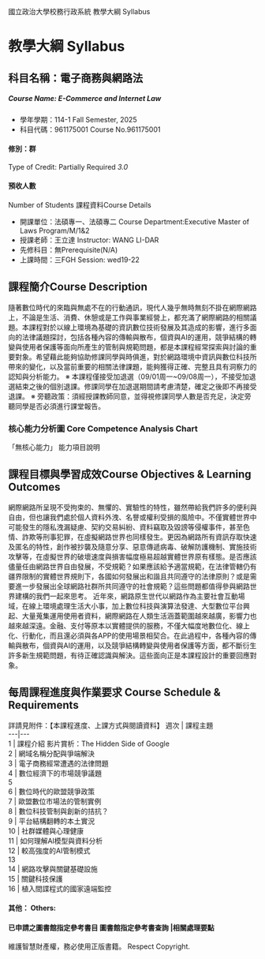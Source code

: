 國立政治大學校務行政系統 教學大綱 Syllabus
# 教學大綱 Syllabus
##  科目名稱：電子商務與網路法
#####  Course Name: E-Commerce and Internet Law
  * 學年學期：114-1 Fall Semester, 2025 
  * 科目代碼：961175001 Course No.961175001
#### 修別：群
Type of Credit: Partially Required 
_3.0_
#### 預收人數
Number of Students
課程資料Course Details
  * 開課單位：法碩專一、法碩專二 Course Department:Executive Master of Laws Program/M/1&2 
  * 授課老師：王立達 Instructor: WANG LI-DAR 
  * 先修科目：無Prerequisite(N/A)
  * 上課時間：三FGH Session: wed19-22
##  課程簡介Course Description
隨著數位時代的來臨與無處不在的行動通訊，現代人幾乎無時無刻不掛在網際網路上，不論是生活、消費、休憩或是工作與事業經營上，都充滿了網際網路的相關議題。本課程對於以線上環境為基礎的資訊數位技術發展及其造成的影響，進行多面向的法律議題探討，包括各種內容的傳輸與散布，個資與AI的運用，競爭結構的轉變與使用者保護等面向所產生的管制與規範問題，都是本課程經常探索與討論的重要對象。希望藉此能夠協助修課同學與時俱進，對於網路環境中資訊與數位科技所帶來的變化，以及當前重要的相關法律課題，能夠獲得正確、完整且具有洞察力的認知與分析能力。
※ 本課程僅接受加退選（09/01周一~09/08周一），不接受加退選結束之後的個別退課。修課同學在加退選期間請考慮清楚，確定之後即不再接受退課。
※ 旁聽政策：須經授課教師同意，並得視修課同學人數是否充足，決定旁聽同學是否必須進行課堂報告。
###  核心能力分析圖 Core Competence Analysis Chart
「無核心能力」 
能力項目說明
##  課程目標與學習成效Course Objectives & Learning Outcomes 
網際網路所呈現不受拘束的、無懼的、實驗性的特性，雖然帶給我們許多的便利與自由，但也讓我們處於個人資料外洩、名譽或權利受損的風險中。不僅實體世界中可能發生的隱私洩漏疑慮、契約交易糾紛、資料竊取及毀謗等侵權事件，甚至色情、詐欺等刑事犯罪，在虛擬網路世界也同樣發生。更因為網路所有資訊存取快速及匿名的特性，創作被抄襲及隨意分享、惡意傳遞病毒、破解防護機制、實施技術攻擊等，在虛擬世界的破壞速度與損害幅度極易超越實體世界原有樣態。是否應該儘量任由網路世界自由發展，不受規範？如果應該給予適當規範，在法律管轄仍有疆界限制的實體世界規則下，各國如何發展出和諧且共同遵守的法律原則？或是需要進一步發展出全球網路社群所共同遵守的社會規範？這些問題都值得參與網路世界建構的我們一起來思考。
近年來，網路原生世代以網路作為主要社會互動場域，在線上環境處理生活大小事，加上數位科技與演算法發達、大型數位平台興起、大量蒐集運用使用者資料，網際網路在人類生活涵蓋範圍越來越廣，影響力也越來越深遠。金融、支付等原本以實體提供的服務，不僅大幅度地數位化、線上化、行動化，而且還必須與各APP的使用場景相契合。在此過程中，各種內容的傳輸與散布，個資與AI的運用，以及競爭結構轉變與使用者保護等方面，都不斷衍生許多新生規範問題，有待正確認識與解決。這些面向正是本課程設計的重要回應對象。
##  每周課程進度與作業要求 Course Schedule & Requirements
詳請見附件：【本課程進度、上課方式與閱讀資料】
週次 |  課程主題  
---|---  
1 |  課程介紹 影片賞析：The Hidden Side of Google  
2 |  網域名稱分配與爭端解決  
3 |  電子商務經常遭遇的法律問題  
4 |  數位經濟下的市場競爭議題  
5  
6 |  數位時代的歐盟競爭政策  
7 |  歐盟數位市場法的管制實例  
8 |  數位科技管制與創新的拮抗？  
9 |  平台結構翻轉的本土實況  
10 |  社群媒體與心理健康  
11 |  如何理解AI模型與資料分析  
12 |  較高強度的AI管制模式  
13  
14 |  網路攻擊與關鍵基礎設施  
15 |  關鍵科技保護  
16 |  植入間諜程式的國家遠端監控  
####  其他： Others:
####  已申請之圖書館指定參考書目  圖書館指定參考書查詢 |相關處理要點
維護智慧財產權，務必使用正版書籍。 Respect Copyright.